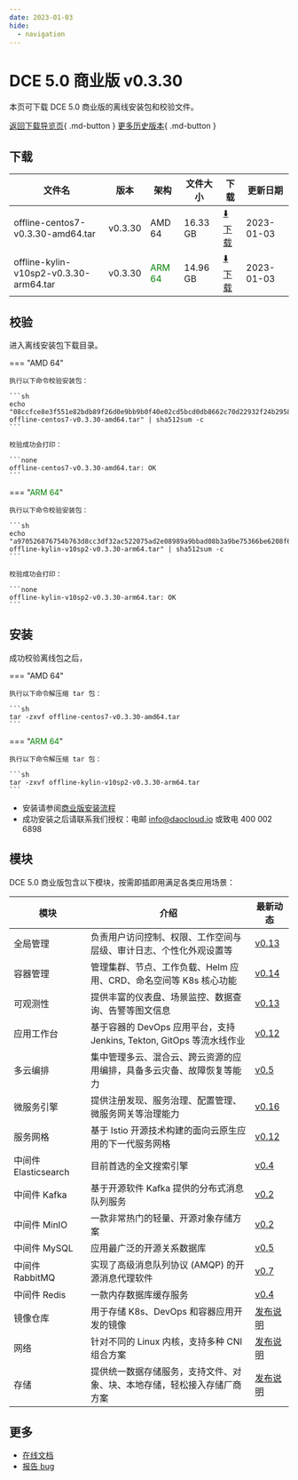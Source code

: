 ```yaml
---
date: 2023-01-03
hide:
  - navigation
---
```


# DCE 5.0 商业版 v0.3.30

本页可下载 DCE 5.0 商业版的离线安装包和校验文件。

[返回下载导览页](../index.md#_2){ .md-button } [更多历史版本](./dce5-installer-history.md){ .md-button }

## 下载

| 文件名 | 版本 | 架构 | 文件大小 | 下载 | 更新日期 |
| ----- | --- | --- | ----- | ----- | ------ |
| offline-centos7-v0.3.30-amd64.tar | v0.3.30 | AMD 64 | 16.33 GB | [:arrow_down: 下载](https://qiniu-download-public.daocloud.io/DaoCloud_Enterprise/dce5/offline-centos7-v0.3.30-amd64.tar) | 2023-01-03 |
| offline-kylin-v10sp2-v0.3.30-arm64.tar | v0.3.30 | <font color="green">ARM 64</font> | 14.96 GB | [:arrow_down: 下载](https://qiniu-download-public.daocloud.io/DaoCloud_Enterprise/dce5/offline-kylin-v10sp2-v0.3.30-arm64.tar) | 2023-01-03 |

## 校验

进入离线安装包下载目录。

=== "AMD 64"

    执行以下命令校验安装包：

    ```sh
    echo "08ccfce8e3f551e82bdb89f26d0e9bb9b0f40e02cd5bcd0db8662c70d22932f24b2958ab3ea71e0ec497d8ad75a1cc134cdd24eabbfe9003c3c120c83d4d0417  offline-centos7-v0.3.30-amd64.tar" | sha512sum -c
    ```

    校验成功会打印：

    ```none
    offline-centos7-v0.3.30-amd64.tar: OK
    ```

=== "<font color="green">ARM 64</font>"

    执行以下命令校验安装包：

    ```sh
    echo "a970526876754b763d8cc3df32ac522075ad2e08989a9bbad08b3a9be75366be6208f6e8d2865ee05c07291545373ef045bfc6fb31179df1ad2140b2b8741998  offline-kylin-v10sp2-v0.3.30-arm64.tar" | sha512sum -c
    ```

    校验成功会打印：

    ```none
    offline-kylin-v10sp2-v0.3.30-arm64.tar: OK
    ```

## 安装

成功校验离线包之后，

=== "AMD 64"

    执行以下命令解压缩 tar 包：

    ```sh
    tar -zxvf offline-centos7-v0.3.30-amd64.tar
    ```

=== "<font color="green">ARM 64</font>"

    执行以下命令解压缩 tar 包：

    ```sh
    tar -zxvf offline-kylin-v10sp2-v0.3.30-arm64.tar
    ```

- 安装请参阅[商业版安装流程](../../install/commercial/start-install.md)
- 成功安装之后请联系我们授权：电邮 info@daocloud.io 或致电 400 002 6898

## 模块

DCE 5.0 商业版包含以下模块，按需即插即用满足各类应用场景：

| 模块 | 介绍 | 最新动态 |
| ---- | --- | ------ |
| 全局管理 | 负责用户访问控制、权限、工作空间与层级、审计日志、个性化外观设置等 | [v0.13](../../ghippo/intro/release-notes.md#v0130) |
| 容器管理 | 管理集群、节点、工作负载、Helm 应用、CRD、命名空间等 K8s 核心功能 | [v0.14](../../kpanda/intro/release-notes.md#v014) |
| 可观测性 | 提供丰富的仪表盘、场景监控、数据查询、告警等图文信息 | [v0.13](../../insight/intro/releasenote.md#v0130) |
| 应用工作台 | 基于容器的 DevOps 应用平台，支持 Jenkins, Tekton, GitOps 等流水线作业 | [v0.12](../../amamba/intro/release-notes.md#v0120) |
| 多云编排 | 集中管理多云、混合云、跨云资源的应用编排，具备多云灾备、故障恢复等能力 | [v0.5](../../kairship/intro/release-notes.md#v050) |
| 微服务引擎 | 提供注册发现、服务治理、配置管理、微服务网关等治理能力 | [v0.16](../../skoala/intro/release-notes.md#v0160) |
| 服务网格 | 基于 Istio 开源技术构建的面向云原生应用的下一代服务网格 | [v0.12](../../mspider/intro/release-notes.md#v0120) |
| 中间件 Elasticsearch | 目前首选的全文搜索引擎 | [v0.4](../../middleware/elasticsearch/release-notes.md#v040) |
| 中间件 Kafka | 基于开源软件 Kafka 提供的分布式消息队列服务 | [v0.2](../../middleware/kafka/release-notes.md#v020) |
| 中间件 MinIO | 一款非常热门的轻量、开源对象存储方案 | [v0.2](../../middleware/minio/release-notes.md#v020) |
| 中间件 MySQL | 应用最广泛的开源关系数据库 | [v0.5](../../middleware/mysql/release-notes.md#v050) |
| 中间件 RabbitMQ | 实现了高级消息队列协议 (AMQP) 的开源消息代理软件 | [v0.7](../../middleware/rabbitmq/release-notes.md#v070) |
| 中间件 Redis | 一款内存数据库缓存服务 | [v0.4](../../middleware/redis/release-notes.md#v040) |
| 镜像仓库 | 用于存储 K8s、DevOps 和容器应用开发的镜像 | [发布说明](../../kangaroo/intro/release-notes.md) |
| 网络 | 针对不同的 Linux 内核，支持多种 CNI 组合方案 | [发布说明](../../network/intro/releasenotes.md) |
| 存储 | 提供统一数据存储服务，支持文件、对象、块、本地存储，轻松接入存储厂商方案 | [发布说明](../../storage/hwameistor/releasenotes.md) |

## 更多

- [在线文档](../../dce/index.md)
- [报告 bug](https://github.com/DaoCloud/DaoCloud-docs/issues)
